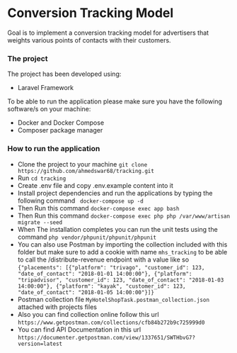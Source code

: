 # Conversion Tracking Model

Goal is to implement a conversion tracking model for advertisers that weights various points of contacts with their customers.

### The project

The project has been developed using:

- Laravel Framework

To be able to run the application please make sure you have the following software/s on your machine:

- Docker and Docker Compose
- Composer package manager
 
	  
### How to run the application

- Clone the project to your machine ```git clone https://github.com/ahmedswar68/tracking.git```
- Run ```cd tracking```
- Create .env file and copy .env.example content into it 
- Install project dependencies and run the applications by typing the following command ``` docker-compose up -d```
- Then Run this command ``` docker-compose exec app bash ```
- Then Run this command ``` docker-compose exec php php /var/www/artisan migrate --seed ```
- When The installation completes you can run the unit tests using the command ```php vendor/phpunit/phpunit/phpunit```
- You can also use Postman by importing the collection included with this folder but make sure to add a cookie with name ```mhs_tracking``` to be able to call the /distribute-revenue endpoint 
    with a value like so ```{"placements": [{"platform": "trivago", "customer_id": 123, "date_of_contact": "2018-01-01 14:00:00"}, {"platform": "tripadvisor", "customer_id": 123, "date_of_contact": "2018-01-03 14:00:00"}, {"platform": "kayak", "customer_id": 123, "date_of_contact": "2018-01-05 14:00:00"}]}```
- Postman collection file ```MyHotelShopTask.postman_collection.json``` attached with projects files
- Also you can find collection online  follow this url ``` https://www.getpostman.com/collections/cfb84b272b9c725999d0 ```
- You can find API Documentation in this url ```https://documenter.getpostman.com/view/1337651/SWTHbvG7?version=latest```
